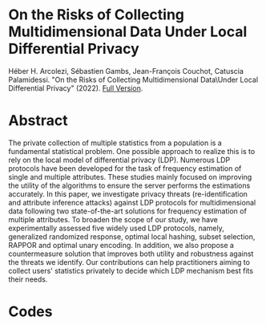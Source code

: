 # On the Risks of Collecting Multidimensional Data Under Local Differential Privacy

Héber H. Arcolezi, Sébastien Gambs, Jean-François Couchot, Catuscia Palamidessi. "On the Risks of Collecting Multidimensional Data\\Under Local Differential Privacy" (2022). [Full Version](https://hharcolezi.github.io/).

# Abstract
The private collection of multiple statistics from a  population is a fundamental statistical problem. One possible approach to realize this is to rely on the local model of differential privacy (LDP). Numerous LDP protocols have been developed for the task of frequency estimation of single and multiple attributes. These studies mainly focused on improving the utility of the algorithms to ensure the server performs the estimations accurately. In this paper, we investigate privacy threats (re-identification and attribute inference attacks) against LDP protocols for multidimensional data following two state-of-the-art solutions for frequency estimation of multiple attributes. To broaden the scope of our study, we have experimentally assessed five widely used LDP protocols, namely, generalized randomized response, optimal local hashing, subset selection, RAPPOR and optimal unary encoding. In addition, we also propose a countermeasure solution that improves both utility and robustness against the threats we identify. Our contributions can help practitioners aiming to collect users' statistics privately to decide which LDP mechanism best fits their needs.

# Codes


 

